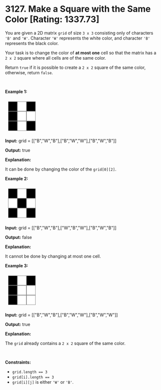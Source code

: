 # 3127. Make a Square with the Same Color [Rating: 1337.73]

<p>You are given a 2D matrix <code>grid</code> of size <code>3 x 3</code> consisting only of characters <code>&#39;B&#39;</code> and <code>&#39;W&#39;</code>. Character <code>&#39;W&#39;</code> represents the white color<!-- notionvc: 06a49cc0-a296-4bd2-9bfe-c8818edeb53a -->, and character <code>&#39;B&#39;</code> represents the black color<!-- notionvc: 06a49cc0-a296-4bd2-9bfe-c8818edeb53a -->.</p>

<p>Your task is to change the color of <strong>at most one</strong> cell<!-- notionvc: c04cb478-8dd5-49b1-80bb-727c6b1e0232 --> so that the matrix has a <code>2 x 2</code> square where all cells are of the same color.<!-- notionvc: adf957e1-fa0f-40e5-9a2e-933b95e276a7 --></p>

<p>Return <code>true</code> if it is possible to create a <code>2 x 2</code> square of the same color, otherwise, return <code>false</code>.</p>

<p>&nbsp;</p>
<style type="text/css">.grid-container {
  display: grid;
  grid-template-columns: 30px 30px 30px;
  padding: 10px;
}
.grid-item {
  background-color: black;
  border: 1px solid gray;
  height: 30px;
  font-size: 30px;
  text-align: center;
}
.grid-item-white {
  background-color: white;
}
</style>
<style class="darkreader darkreader--sync" media="screen" type="text/css">
</style>
<p><strong class="example">Example 1:</strong></p>

<div class="grid-container">
<div class="grid-item">&nbsp;</div>

<div class="grid-item grid-item-white">&nbsp;</div>

<div class="grid-item">&nbsp;</div>

<div class="grid-item">&nbsp;</div>

<div class="grid-item grid-item-white">&nbsp;</div>

<div class="grid-item grid-item-white">&nbsp;</div>

<div class="grid-item">&nbsp;</div>

<div class="grid-item grid-item-white">&nbsp;</div>

<div class="grid-item">&nbsp;</div>
</div>

<div class="example-block">
<p><strong>Input:</strong> <span class="example-io">grid = [[&quot;B&quot;,&quot;W&quot;,&quot;B&quot;],[&quot;B&quot;,&quot;W&quot;,&quot;W&quot;],[&quot;B&quot;,&quot;W&quot;,&quot;B&quot;]]</span></p>

<p><strong>Output:</strong> <span class="example-io">true</span></p>

<p><strong>Explanation:</strong></p>

<p>It can be done by changing the color of the <code>grid[0][2]</code>.</p>
</div>

<p><strong class="example">Example 2:</strong></p>

<div class="grid-container">
<div class="grid-item">&nbsp;</div>

<div class="grid-item grid-item-white">&nbsp;</div>

<div class="grid-item">&nbsp;</div>

<div class="grid-item grid-item-white">&nbsp;</div>

<div class="grid-item">&nbsp;</div>

<div class="grid-item grid-item-white">&nbsp;</div>

<div class="grid-item">&nbsp;</div>

<div class="grid-item grid-item-white">&nbsp;</div>

<div class="grid-item">&nbsp;</div>
</div>

<div class="example-block">
<p><strong>Input:</strong> <span class="example-io">grid = [[&quot;B&quot;,&quot;W&quot;,&quot;B&quot;],[&quot;W&quot;,&quot;B&quot;,&quot;W&quot;],[&quot;B&quot;,&quot;W&quot;,&quot;B&quot;]]</span></p>

<p><strong>Output:</strong> <span class="example-io">false</span></p>

<p><strong>Explanation:</strong></p>

<p>It cannot be done by changing at most one cell.</p>
</div>

<p><strong class="example">Example 3:</strong></p>

<div class="grid-container">
<div class="grid-item">&nbsp;</div>

<div class="grid-item grid-item-white">&nbsp;</div>

<div class="grid-item">&nbsp;</div>

<div class="grid-item">&nbsp;</div>

<div class="grid-item grid-item-white">&nbsp;</div>

<div class="grid-item grid-item-white">&nbsp;</div>

<div class="grid-item">&nbsp;</div>

<div class="grid-item grid-item-white">&nbsp;</div>

<div class="grid-item grid-item-white">&nbsp;</div>
</div>

<div class="example-block">
<p><strong>Input:</strong> <span class="example-io">grid = [[&quot;B&quot;,&quot;W&quot;,&quot;B&quot;],[&quot;B&quot;,&quot;W&quot;,&quot;W&quot;],[&quot;B&quot;,&quot;W&quot;,&quot;W&quot;]]</span></p>

<p><strong>Output:</strong> <span class="example-io">true</span></p>

<p><strong>Explanation:</strong></p>

<p>The <code>grid</code> already contains a <code>2 x 2</code> square of the same color.<!-- notionvc: 9a8b2d3d-1e73-457a-abe0-c16af51ad5c2 --></p>
</div>

<p>&nbsp;</p>
<p><strong>Constraints:</strong></p>

<ul>
	<li><code>grid.length == 3</code></li>
	<li><code>grid[i].length == 3</code></li>
	<li><code>grid[i][j]</code> is either <code>&#39;W&#39;</code> or <code>&#39;B&#39;</code>.</li>
</ul>
